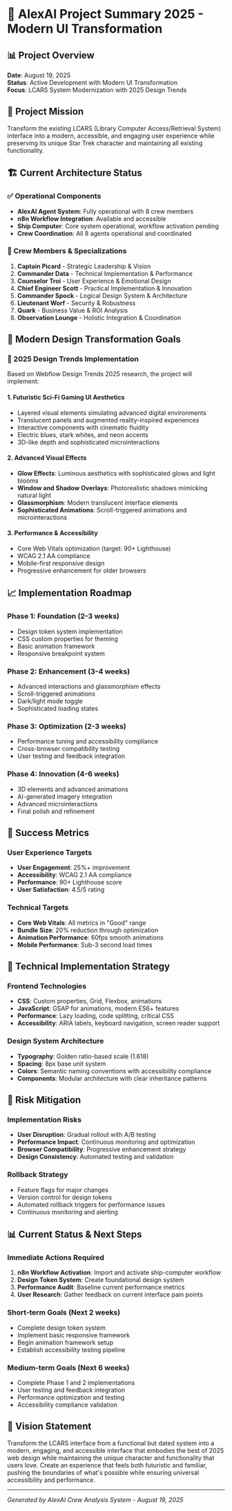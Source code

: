 # 🚀 AlexAI Project Summary 2025 - Modern UI Transformation

## 📊 Project Overview
**Date**: August 19, 2025  
**Status**: Active Development with Modern UI Transformation  
**Focus**: LCARS System Modernization with 2025 Design Trends  

## 🎯 Project Mission
Transform the existing LCARS (Library Computer Access/Retrieval System) interface into a modern, accessible, and engaging user experience while preserving its unique Star Trek character and maintaining all existing functionality.

## 🏗️ Current Architecture Status

### ✅ Operational Components
- **AlexAI Agent System**: Fully operational with 8 crew members
- **n8n Workflow Integration**: Available and accessible
- **Ship Computer**: Core system operational, workflow activation pending
- **Crew Coordination**: All 8 agents operational and coordinated

### 🔧 Crew Members & Specializations
1. **Captain Picard** - Strategic Leadership & Vision
2. **Commander Data** - Technical Implementation & Performance
3. **Counselor Troi** - User Experience & Emotional Design
4. **Chief Engineer Scott** - Practical Implementation & Innovation
5. **Commander Spock** - Logical Design System & Architecture
6. **Lieutenant Worf** - Security & Robustness
7. **Quark** - Business Value & ROI Analysis
8. **Observation Lounge** - Holistic Integration & Coordination

## 🎨 Modern Design Transformation Goals

### 🚀 2025 Design Trends Implementation
Based on Webflow Design Trends 2025 research, the project will implement:

#### 1. **Futuristic Sci-Fi Gaming UI Aesthetics**
- Layered visual elements simulating advanced digital environments
- Translucent panels and augmented reality-inspired experiences
- Interactive components with cinematic fluidity
- Electric blues, stark whites, and neon accents
- 3D-like depth and sophisticated microinteractions

#### 2. **Advanced Visual Effects**
- **Glow Effects**: Luminous aesthetics with sophisticated glows and light blooms
- **Window and Shadow Overlays**: Photorealistic shadows mimicking natural light
- **Glassmorphism**: Modern translucent interface elements
- **Sophisticated Animations**: Scroll-triggered animations and microinteractions

#### 3. **Performance & Accessibility**
- Core Web Vitals optimization (target: 90+ Lighthouse)
- WCAG 2.1 AA compliance
- Mobile-first responsive design
- Progressive enhancement for older browsers

## 📈 Implementation Roadmap

### Phase 1: Foundation (2-3 weeks)
- Design token system implementation
- CSS custom properties for theming
- Basic animation framework
- Responsive breakpoint system

### Phase 2: Enhancement (3-4 weeks)
- Advanced interactions and glassmorphism effects
- Scroll-triggered animations
- Dark/light mode toggle
- Sophisticated loading states

### Phase 3: Optimization (2-3 weeks)
- Performance tuning and accessibility compliance
- Cross-browser compatibility testing
- User testing and feedback integration

### Phase 4: Innovation (4-6 weeks)
- 3D elements and advanced animations
- AI-generated imagery integration
- Advanced microinteractions
- Final polish and refinement

## 🎯 Success Metrics

### User Experience Targets
- **User Engagement**: 25%+ improvement
- **Accessibility**: WCAG 2.1 AA compliance
- **Performance**: 90+ Lighthouse score
- **User Satisfaction**: 4.5/5 rating

### Technical Targets
- **Core Web Vitals**: All metrics in "Good" range
- **Bundle Size**: 20% reduction through optimization
- **Animation Performance**: 60fps smooth animations
- **Mobile Performance**: Sub-3 second load times

## 🔧 Technical Implementation Strategy

### Frontend Technologies
- **CSS**: Custom properties, Grid, Flexbox, animations
- **JavaScript**: GSAP for animations, modern ES6+ features
- **Performance**: Lazy loading, code splitting, critical CSS
- **Accessibility**: ARIA labels, keyboard navigation, screen reader support

### Design System Architecture
- **Typography**: Golden ratio-based scale (1.618)
- **Spacing**: 8px base unit system
- **Colors**: Semantic naming conventions with accessibility compliance
- **Components**: Modular architecture with clear inheritance patterns

## 🚨 Risk Mitigation

### Implementation Risks
- **User Disruption**: Gradual rollout with A/B testing
- **Performance Impact**: Continuous monitoring and optimization
- **Browser Compatibility**: Progressive enhancement strategy
- **Design Consistency**: Automated testing and validation

### Rollback Strategy
- Feature flags for major changes
- Version control for design tokens
- Automated rollback triggers for performance issues
- Continuous monitoring and alerting

## 📊 Current Status & Next Steps

### Immediate Actions Required
1. **n8n Workflow Activation**: Import and activate ship-computer workflow
2. **Design Token System**: Create foundational design system
3. **Performance Audit**: Baseline current performance metrics
4. **User Research**: Gather feedback on current interface pain points

### Short-term Goals (Next 2 weeks)
- Complete design token system
- Implement basic responsive framework
- Begin animation framework setup
- Establish accessibility testing pipeline

### Medium-term Goals (Next 6 weeks)
- Complete Phase 1 and 2 implementations
- User testing and feedback integration
- Performance optimization and testing
- Accessibility compliance validation

## 🌟 Vision Statement
Transform the LCARS interface from a functional but dated system into a modern, engaging, and accessible interface that embodies the best of 2025 web design while maintaining the unique character and functionality that users love. Create an experience that feels both futuristic and familiar, pushing the boundaries of what's possible while ensuring universal accessibility and performance.

---

*Generated by AlexAI Crew Analysis System - August 19, 2025*
